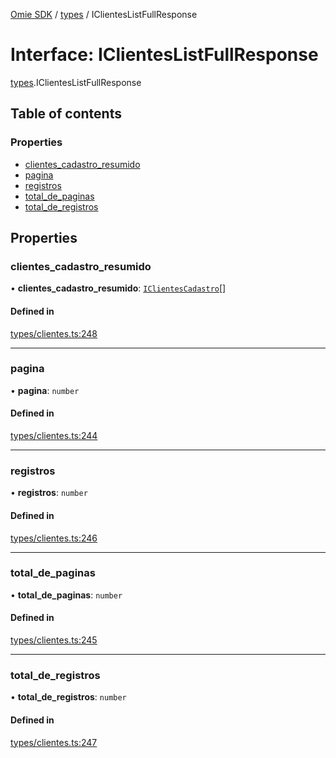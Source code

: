 [Omie SDK](../README.md) / [types](../modules/types.md) / IClientesListFullResponse

# Interface: IClientesListFullResponse

[types](../modules/types.md).IClientesListFullResponse

## Table of contents

### Properties

- [clientes\_cadastro\_resumido](types.IClientesListFullResponse.md#clientes_cadastro_resumido)
- [pagina](types.IClientesListFullResponse.md#pagina)
- [registros](types.IClientesListFullResponse.md#registros)
- [total\_de\_paginas](types.IClientesListFullResponse.md#total_de_paginas)
- [total\_de\_registros](types.IClientesListFullResponse.md#total_de_registros)

## Properties

### clientes\_cadastro\_resumido

• **clientes\_cadastro\_resumido**: [`IClientesCadastro`](types.IClientesCadastro.md)[]

#### Defined in

[types/clientes.ts:248](https://github.com/lucas-bogos/omie-sdk/blob/f0ca102/src/types/clientes.ts#L248)

___

### pagina

• **pagina**: `number`

#### Defined in

[types/clientes.ts:244](https://github.com/lucas-bogos/omie-sdk/blob/f0ca102/src/types/clientes.ts#L244)

___

### registros

• **registros**: `number`

#### Defined in

[types/clientes.ts:246](https://github.com/lucas-bogos/omie-sdk/blob/f0ca102/src/types/clientes.ts#L246)

___

### total\_de\_paginas

• **total\_de\_paginas**: `number`

#### Defined in

[types/clientes.ts:245](https://github.com/lucas-bogos/omie-sdk/blob/f0ca102/src/types/clientes.ts#L245)

___

### total\_de\_registros

• **total\_de\_registros**: `number`

#### Defined in

[types/clientes.ts:247](https://github.com/lucas-bogos/omie-sdk/blob/f0ca102/src/types/clientes.ts#L247)
